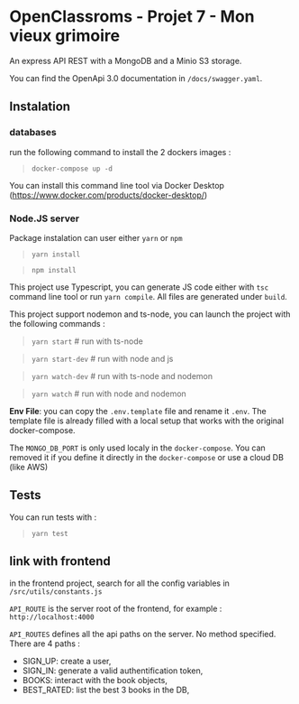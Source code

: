 # OpenClassroms - Projet 7 - Mon vieux grimoire

An express API REST with a MongoDB and a Minio S3 storage.

You can find the OpenApi 3.0 documentation in `/docs/swagger.yaml`.

## Instalation

### databases

run the following command to install the 2 dockers images :

> `docker-compose up -d`

You can install this command line tool via Docker Desktop (https://www.docker.com/products/docker-desktop/)

### Node.JS server

Package instalation can user either `yarn` or `npm`

> `yarn install`

> `npm install`

This project use Typescript, you can generate JS code either with `tsc` command line tool or run `yarn compile`. All files are generated under `build`.

This project support nodemon and ts-node, you can launch the project with the following commands :

> `yarn start` # run with ts-node

> `yarn start-dev` # run with node and js

> `yarn watch-dev` # run with ts-node and nodemon

> `yarn watch` # run with node and nodemon

**Env File**: you can copy the `.env.template` file and rename it `.env`. The template file is already filled with a local setup that works with the original docker-compose.

The `MONGO_DB_PORT` is only used localy in the `docker-compose`. You can removed it if you define it directly in the `docker-compose` or use a cloud DB (like AWS)

## Tests

You can run tests with :

> `yarn test`

## link with frontend

in the frontend project, search for all the config variables in `/src/utils/constants.js`

`API_ROUTE` is the server root of the frontend, for example : `http://localhost:4000`

`API_ROUTES` defines all the api paths on the server. No method specified. There are 4 paths :

-   SIGN_UP: create a user,
-   SIGN_IN: generate a valid authentification token,
-   BOOKS: interact with the book objects,
-   BEST_RATED: list the best 3 books in the DB,
